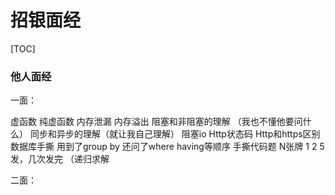 # 招银面经

[TOC]



### 他人面经

一面：

虚函数 纯虚函数
内存泄漏 内存溢出
阻塞和非阻塞的理解  （我也不懂他要问什么）
同步和异步的理解（就让我自己理解）
阻塞io
Http状态码
Http和https区别
数据库手撕 用到了group by 还问了where having等顺序
手撕代码题
N张牌 1 2 5发，几次发完  （递归求解

二面：

